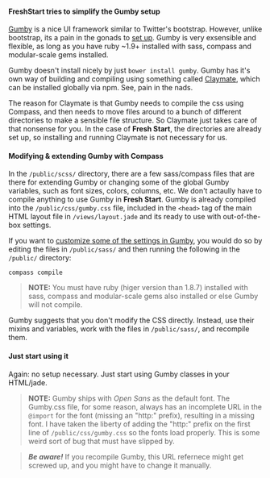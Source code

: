 #### FreshStart tries to simplify the Gumby setup

[Gumby](http://gumbyframework.com/) is a nice UI framework similar to Twitter's bootstrap. However, unlike bootstrap, its a pain in the gonads to [set up](http://gumbyframework.com/docs/). Gumby is very exsensible and flexible, as long as you have ruby ~1.9+ installed with sass, compass and modular-scale gems installed.

Gumby doesn't install nicely by just ``` bower install gumby ```. Gumby has it's own way of building and compiling using something called [Claymate](http://gumbyframework.com/docs/claymate/), which can be installed globally via npm. See, pain in the nads.

The reason for Claymate is that Gumby needs to compile the css using Compass, and then needs to move files around to a bunch of different directories to make a sensible file structure. So Claymate just takes care of that nonsense for you. In the case of **Fresh Start**, the directories are already set up, so installing and running Claymate is not necessary for us.

#### Modifying & extending Gumby with Compass

In the ``` /public/scss/ ``` directory, there are a few sass/compass files that are there for extending Gumby or changing some of the global Gumby variables, such as font sizes, colors, columns, etc. We don't actaully have to compile anything to use Gumby in **Fresh Start**. Gumby is already compiled into the ``` /public/css/gumby.css ``` file, included in the ``` <head> ``` tag of the main HTML layout file in ``` /views/layout.jade ``` and its ready to use with out-of-the-box settings.

If you want to [customize some of the settings in Gumby](http://gumbyframework.com/docs/mixins/), you would do so by editing the files in ``` /public/sass/ ``` and then running the following in the ``` /public/ ``` directory:

```
compass compile
```

> **NOTE:** You must have ruby (higer version than 1.8.7) installed with sass, compass and modular-scale gems also installed or else Gumby will not compile.

Gumby suggests that you don't modify the CSS directly. Instead, use their mixins and variables, work with the files in ``` /public/sass/ ```, and recompile them.

#### Just start using it

Again: no setup necessary. Just start using Gumby classes in your HTML/jade.


> **NOTE:**
> Gumby ships with _Open Sans_ as the default font. The Gumby.css file, for some reason, always has an incomplete URL in the ``` @import ``` for the font (missing an "http:" prefix), resulting in a missing font.
> I have taken the liberty of adding the "http:" prefix on the first line of ``` /public/css/gumby.css ``` so the fonts load properly. This is some weird sort of bug that must have slipped by.

> _**Be aware!**_ If you recompile Gumby, this URL refernece might get screwed up, and you might have to change it manually.
